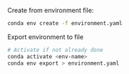 Create from environment file:
```sh
conda env create -f environment.yaml
```

Export environment to file
```sh
# Activate if not already done
conda activate <env-name>
conda env export > environment.yaml
```
